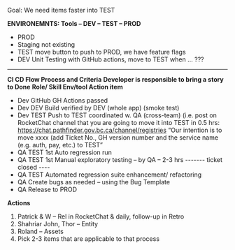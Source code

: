 Goal:		We need items faster into TEST

**ENVIRONEMNTS: 	Tools – DEV – TEST – PROD**
- PROD		
- Staging		    not existing
- TEST		       move button to push to PROD, we have feature flags
- DEV		        Unit Testing with GitHub actions, move to TEST when … ???

----

**CI CD Flow Process and Criteria**
**Developer is responsible to bring a story to Done**
**Role/ Skill 	Env/tool		Action item**
- Dev		       GitHub			GH Actions passed
- Dev		       DEV			Build verified by DEV (whole app) (smoke test)
- Dev		       TEST			Push to TEST coordinated w. QA (cross-team) (i.e. post on RocketChat channel that you are going to move it into TEST in 0.5 hrs: https://chat.pathfinder.gov.bc.ca/channel/registries 
 “Our intention is to move xxxx (add Ticket No., GH version number and the service name (e.g. auth, pay, etc.) to TEST”
- QA		        TEST			1st Auto regression run
- QA		        TEST			1st Manual exploratory testing – by QA – 2-3 hrs
------- ticket closed ----
- QA		        TEST			Automated regression suite enhancement/ refactoring 
- QA					            Create bugs as needed – using the Bug Template 
- QA					            Release to PROD

**Actions**
1.	Patrick & W – Rel in RocketChat & daily, follow-up in Retro
2.	Shahriar John, Thor – Entity 
3.	Roland – Assets 
4.	Pick 2-3 items that are applicable to that process
